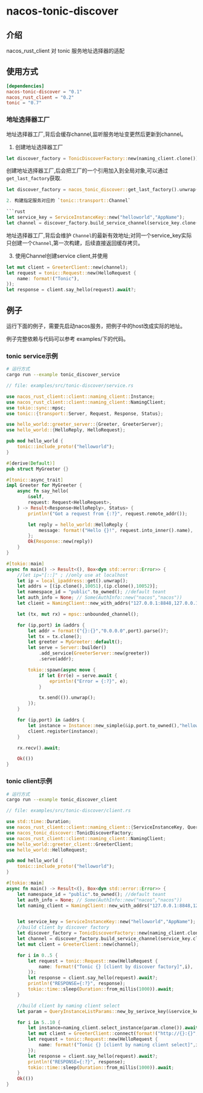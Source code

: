 
# nacos-tonic-discover

## 介绍
nacos_rust_client 对 tonic 服务地址选择器的适配

## 使用方式

```toml
[dependencies]
nacos-tonic-discover = "0.1"
nacos_rust_client = "0.2"
tonic = "0.7"
```

### 地址选择器工厂

地址选择器工厂,背后会缓存channel,监听服务地址变更然后更新到channel。

1. 创建地址选择器工厂

```rust
let discover_factory = TonicDiscoverFactory::new(naming_client.clone());
```

创建地址选择器工厂,后会把工厂的一个引用加入到全局对象,可以通过 `get_last_factory`获取.

```rust
let discover_factory = nacos_tonic_discover::get_last_factory().unwrap();```

2. 构建指定服务对应的 `tonic::transport::Channel`

```rust
let service_key = ServiceInstanceKey::new("helloworld","AppName");
let channel = discover_factory.build_service_channel(service_key.clone()).await?;
```

地址选择器工厂,背后会维护 `Channel`的最新有效地址;对同一个service_key实际只创建一个`Channel`,第一次构建，后续直接返回缓存拷贝。

3. 使用Channel创建service client,并使用

```rust
let mut client = GreeterClient::new(channel);
let request = tonic::Request::new(HelloRequest {
    name: format!("Tonic"),
});
let response = client.say_hello(request).await?;
```

## 例子

运行下面的例子，需要先启动nacos服务，把例子中的host改成实际的地址。

例子完整依赖与代码可以参考 examples/下的代码。




### tonic service示例

```sh
# 运行方式
cargo run --example tonic_discover_service
```


```rust
// file: examples/src/tonic-discover/service.rs

use nacos_rust_client::client::naming_client::Instance;
use nacos_rust_client::client::naming_client::NamingClient;
use tokio::sync::mpsc;
use tonic::{transport::Server, Request, Response, Status};

use hello_world::greeter_server::{Greeter, GreeterServer};
use hello_world::{HelloReply, HelloRequest};

pub mod hello_world {
    tonic::include_proto!("helloworld");
}

#[derive(Default)]
pub struct MyGreeter {}

#[tonic::async_trait]
impl Greeter for MyGreeter {
    async fn say_hello(
        &self,
        request: Request<HelloRequest>,
    ) -> Result<Response<HelloReply>, Status> {
        println!("Got a request from {:?}", request.remote_addr());

        let reply = hello_world::HelloReply {
            message: format!("Hello {}!", request.into_inner().name),
        };
        Ok(Response::new(reply))
    }
}

#[tokio::main]
async fn main() -> Result<(), Box<dyn std::error::Error>> {
    //let ip="[::]" ; //only use at localhost
    let ip = local_ipaddress::get().unwrap();
    let addrs = [(ip.clone(),10051),(ip.clone(),10052)];
    let namespace_id = "public".to_owned(); //default teant
    let auth_info = None; // Some(AuthInfo::new("nacos","nacos"))
    let client = NamingClient::new_with_addrs("127.0.0.1:8848,127.0.0.1:8848", namespace_id, auth_info);

    let (tx, mut rx) = mpsc::unbounded_channel();

    for (ip,port) in &addrs {
        let addr = format!("{}:{}","0.0.0.0",port).parse()?;
        let tx = tx.clone();
        let greeter = MyGreeter::default();
        let serve = Server::builder()
            .add_service(GreeterServer::new(greeter))
            .serve(addr);

        tokio::spawn(async move {
            if let Err(e) = serve.await {
                eprintln!("Error = {:?}", e);
            }

            tx.send(()).unwrap();
        });
    }

    for (ip,port) in &addrs {
        let instance = Instance::new_simple(&ip,port.to_owned(),"helloworld","AppName");
        client.register(instance);
    }

    rx.recv().await;

    Ok(())
}
```

### tonic client示例

```sh
# 运行方式
cargo run --example tonic_discover_client
```

```rust
// file: examples/src/tonic-discover/client.rs

use std::time::Duration;
use nacos_rust_client::client::naming_client::{ServiceInstanceKey, QueryInstanceListParams};
use nacos_tonic_discover::TonicDiscoverFactory;
use nacos_rust_client::client::naming_client::NamingClient;
use hello_world::greeter_client::GreeterClient;
use hello_world::HelloRequest;

pub mod hello_world {
    tonic::include_proto!("helloworld");
}

#[tokio::main]
async fn main() -> Result<(), Box<dyn std::error::Error>> {
    let namespace_id = "public".to_owned(); //default teant
    let auth_info = None; // Some(AuthInfo::new("nacos","nacos"))
    let naming_client = NamingClient::new_with_addrs("127.0.0.1:8848,127.0.0.1:8848", namespace_id, auth_info);


    let service_key = ServiceInstanceKey::new("helloworld","AppName");
    //build client by discover factory
    let discover_factory = TonicDiscoverFactory::new(naming_client.clone());
    let channel = discover_factory.build_service_channel(service_key.clone()).await?;
    let mut client = GreeterClient::new(channel);

    for i in 0..5 {
        let request = tonic::Request::new(HelloRequest {
            name: format!("Tonic {} [client by discover factory]",i),
        });
        let response = client.say_hello(request).await?;
        println!("RESPONSE={:?}", response);
        tokio::time::sleep(Duration::from_millis(1000)).await;
    }

    //build client by naming client select
    let param = QueryInstanceListParams::new_by_serivce_key(&service_key);

    for i in 5..10 {
        let instance=naming_client.select_instance(param.clone()).await?;
        let mut client = GreeterClient::connect(format!("http://{}:{}",&instance.ip,&instance.port)).await?;
        let request = tonic::Request::new(HelloRequest {
            name: format!("Tonic {} [client by naming client select]",i),
        });
        let response = client.say_hello(request).await?;
        println!("RESPONSE={:?}", response);
        tokio::time::sleep(Duration::from_millis(1000)).await;
    }
    Ok(())
}

```